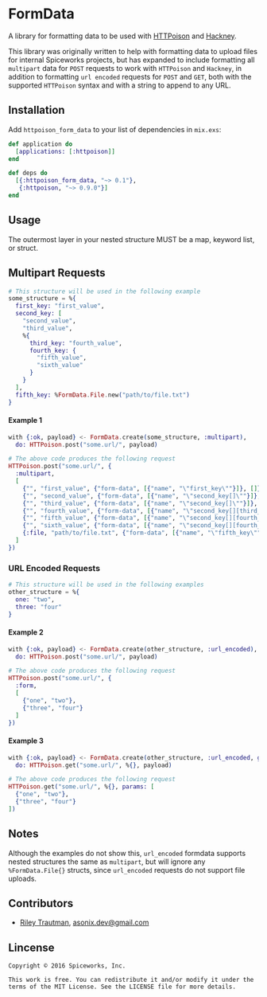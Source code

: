 # FormData

A library for formatting data to be used with
[HTTPoison](https://github.com/edgurgel/httpoison) and
[Hackney](https://github.com/benoitc/hackney).

This library was originally written to help with formatting data to upload files
for internal Spiceworks projects, but has expanded to include formatting all
`multipart` data for `POST` requests to work with `HTTPoison` and `Hackney`, in
addition to formatting `url encoded` requests for `POST` and `GET`, both with
the supported `HTTPoison` syntax and with a string to append to any URL.


## Installation

Add `httpoison_form_data` to your list of dependencies in `mix.exs`:

```elixir
def application do
  [applications: [:httpoison]]
end

def deps do
  [{:httpoison_form_data, "~> 0.1"},
   {:httpoison, "~> 0.9.0"}]
end
```

## Usage

The outermost layer in your nested structure MUST be a map, keyword list, or struct.

## Multipart Requests
```elixir
# This structure will be used in the following example
some_structure = %{
  first_key: "first_value",
  second_key: [
    "second_value",
    "third_value",
    %{
      third_key: "fourth_value",
      fourth_key: {
        "fifth_value",
        "sixth_value"
      }
    }
  ],
  fifth_key: %FormData.File.new("path/to/file.txt")
}
```
#### Example 1
```elixir
with {:ok, payload} <- FormData.create(some_structure, :multipart),
  do: HTTPoison.post("some.url/", payload)

# The above code produces the following request
HTTPoison.post("some.url/", {
  :multipart,
  [
    {"", "first_value", {"form-data", [{"name", "\"first_key\""}]}, []},
    {"", "second_value", {"form-data", [{"name", "\"second_key[]\""}]}, []},
    {"", "third_value", {"form-data", [{"name", "\"second_key[]\""}]}, []},
    {"", "fourth_value", {"form-data", [{"name", "\"second_key[][third_key]\""}]}, []},
    {"", "fifth_value", {"form-data", [{"name", "\"second_key[][fourth_key][]\""}]}, []},
    {"", "sixth_value", {"form-data", [{"name", "\"second_key[][fourth_key][]\""}]}, []},
    {:file, "path/to/file.txt", {"form-data", [{"name", "\"fifth_key\""}, {"filename", "\"file.txt\""}]}, []}
  ]
})
```
### URL Encoded Requests
```elixir
# This structure will be used in the following examples
other_structure = %{
  one: "two",
  three: "four"
}
```
#### Example 2
```elixir
with {:ok, payload} <- FormData.create(other_structure, :url_encoded),
  do: HTTPoison.post("some.url/", payload)

# The above code produces the following request
HTTPoison.post("some.url/", {
  :form,
  [
    {"one", "two"},
    {"three", "four"}
  ]
})
```
#### Example 3
```elixir
with {:ok, payload} <- FormData.create(other_structure, :url_encoded, get: true),
  do: HTTPoison.get("some.url/", %{}, payload)

# The above code produces the following request
HTTPoison.get("some.url/", %{}, params: [
  {"one", "two"},
  {"three", "four"}
])
```

## Notes
Although the examples do not show this, `url_encoded` formdata supports nested
structures the same as `multipart`, but will ignore any `%FormData.File{}`
structs, since `url_encoded` requests do not support file uploads.

## Contributors
 - [Riley Trautman](https://github.com/asonix), asonix.dev@gmail.com

## Lincense
```
Copyright © 2016 Spiceworks, Inc.

This work is free. You can redistribute it and/or modify it under the
terms of the MIT License. See the LICENSE file for more details.
```
